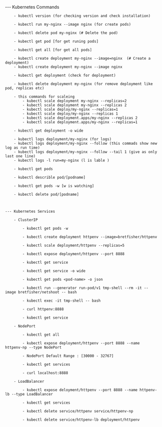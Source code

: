 --- Kubernetes Commands

        - kubectl version (for checking version and check installation)

        - kubectl run my-nginx --image nginx (for create pods)

        - kubectl delete pod my-nginx (# Delete the pod)

        - kubectl get pod [for get runing pods]

        - kubectl get all [for get all pods]

        - kubectl create deployment my-nginx --image=nginx  (# Create a deployment)
        - kubectl create deployment my-nginx --image nginx

        - kubectl get deployment (check for deployment)

        - kubectl delete deployment my-nginx (for remove deployment like pod, replicas etc)

        - this commands for scaleing
            - kubectl scale deployment my-nginx --replicas=2
            - kubectl scale deployment my-nginx --replicas 2
            - kubectl scale deploy/my-nginx --replicas=1
            - kubectl scale deploy/my-nginx --replicas 1
            - kubectl scale deployment.apps/my-nginx --replicas 2
            - kubectl scale deployment.apps/my-nginx --replicas=1
            
        - kubectl get deployment -o wide

        - kubectl logs deployment/my-nginx (for logs)
        - kubectl logs deployment/my-nginx --follow (this commads show new log as run time)
        - kubectl logs deployment/my-nginx --follow --tail 1 (give as only last one line)
        - kubectl logs -l run=my-nginx (l is lable ) 

        - kubectl get pods

        - kubectl describle pod/[podname]

        - kubectl get pods -w [w is watching]

        - kubectl delete pod/[podname] 

        

    --- Kubernetes Services

        - ClusterIP

            - kubectl get pods -w

            - kubectl create deployment httpenv --image=bretfisher/httpenv 

            - kubectl scale deployment/httpenv --replicas=5

            - kubectl expose deployment/httpenv --port 8888

            - kubectl get service

            - kubectl get service -o wide

            - kubectl get pods <pod-name> -o json

            - kubectl run --generator run-pod/v1 tmp-shell --rm -it --image bretfisher/netshoot -- bash

            - kubectl exec -it tmp-shell -- bash

            - curl httpenv:8888

            - kubectl get service

        - NodePort

            - kubectl get all

            - kubectl expose deployment/httpenv --port 8888 --name httpenv-np --type NodePort

            - NodePort Default Range : [30000 - 32767]

            - kubectl get services

            - curl localhost:8888

        - LoadBalancer

            - kubectl expose deloyment/httpenv --port 8888 --name httpenv-lb --type LoadBalancer

            - kubectl get services

            - kubectl delete service/httpenv service/httpenv-np

            - kubectl delete service/httpenv-lb deployment/httpenv






